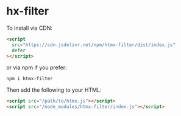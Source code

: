 # hx-filter

To install via CDN:

```html
<script
  src="https://cdn.jsdelivr.net/npm/htmx-filter/dist/index.js"
  defer
></script>
```

or via npm if you prefer:

```
npm i htmx-filter
```

Then add the following to your HTML:

```html
<script src="/path/to/htmx.js"></script>
<script src="/node_modules/htmx-filter/index.js"></script>
```
